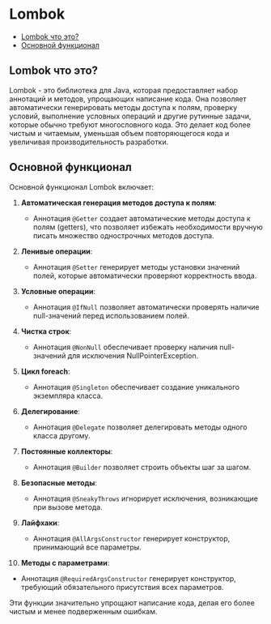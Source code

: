 # Lombok
- [Lombok что это?]()
- [Основной функционал]()

## Lombok что это?
Lombok - это библиотека для Java, которая предоставляет набор аннотаций и методов, упрощающих написание кода. Она позволяет автоматически генерировать методы доступа к полям, проверку условий, выполнение условных операций и другие рутинные задачи, которые обычно требуют многословного кода. Это делает код более чистым и читаемым, уменьшая объем повторяющегося кода и увеличивая производительность разработки.

## Основной функционал
Основной функционал Lombok включает:

1. **Автоматическая генерация методов доступа к полям**:
   - Аннотация `@Getter` создает автоматические методы доступа к полям (getters), что позволяет избежать необходимости вручную писать множество однострочных методов доступа.

2. **Ленивые операции**:
   - Аннотация `@Setter` генерирует методы установки значений полей, которые автоматически проверяют корректность ввода.

3. **Условные операции**:
   - Аннотация `@IfNull` позволяет автоматически проверять наличие null-значений перед использованием полей.

4. **Чистка строк**:
   - Аннотация `@NonNull` обеспечивает проверку наличия null-значений для исключения NullPointerException.

5. **Цикл foreach**:
   - Аннотация `@Singleton` обеспечивает создание уникального экземпляра класса.

6. **Делегирование**:
   - Аннотация `@Delegate` позволяет делегировать методы одного класса другому.

7. **Постоянные коллекторы**:
   - Аннотация `@Builder` позволяет строить объекты шаг за шагом.

8. **Безопасные методы**:
   - Аннотация `@SneakyThrows` игнорирует исключения, возникающие при вызове метода.

9. **Лайфхаки**:
   - Аннотация `@AllArgsConstructor` генерирует конструктор, принимающий все параметры.

10. **Методы с параметрами**:
   - Аннотация `@RequiredArgsConstructor` генерирует конструктор, требующий обязательного присутствия всех параметров.

Эти функции значительно упрощают написание кода, делая его более чистым и менее подверженным ошибкам.
